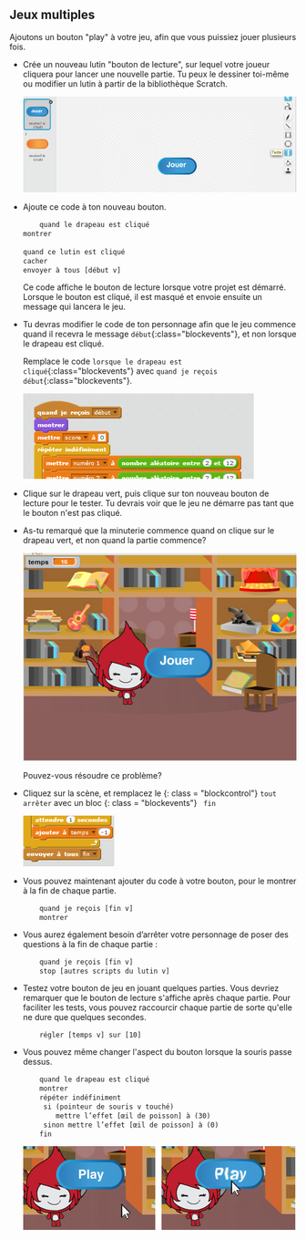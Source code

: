 ## Jeux multiples

Ajoutons un bouton "play" à votre jeu, afin que vous puissiez jouer plusieurs fois.

+ Crée un nouveau lutin "bouton de lecture", sur lequel votre joueur cliquera pour lancer une nouvelle partie. Tu peux le dessiner toi-même ou modifier un lutin à partir de la bibliothèque Scratch.
    
    ![capture d'écran](images/brain-play.png)

+ Ajoute ce code à ton nouveau bouton.
    
    ```blocks
        quand le drapeau est cliqué
    montrer
    
    quand ce lutin est cliqué 
    cacher
    envoyer à tous [début v]
    ```
    
    Ce code affiche le bouton de lecture lorsque votre projet est démarré. Lorsque le bouton est cliqué, il est masqué et envoie ensuite un message qui lancera le jeu.

+ Tu devras modifier le code de ton personnage afin que le jeu commence quand il recevra le message `début`{:class="blockevents"}, et non lorsque le drapeau est cliqué.
    
    Remplace le code `lorsque le drapeau est cliqué`{:class="blockevents"} avec `quand je reçois début`{:class="blockevents"}.
    
    ![capture d'écran](images/brain-start.png)

+ Clique sur le drapeau vert, puis clique sur ton nouveau bouton de lecture pour le tester. Tu devrais voir que le jeu ne démarre pas tant que le bouton n'est pas cliqué.

+ As-tu remarqué que la minuterie commence quand on clique sur le drapeau vert, et non quand la partie commence?
    
    ![capture d'écran](images/brain-timer-bug.png)
    
    Pouvez-vous résoudre ce problème?

+ Cliquez sur la scène, et remplacez le {: class = "blockcontrol"} ` tout arrêter ` avec un bloc {: class = "blockevents"} ` fin`
    
    ![capture d'écran](images/brain-end.png)

+ Vous pouvez maintenant ajouter du code à votre bouton, pour le montrer à la fin de chaque partie.
    
    ```blocks
        quand je reçois [fin v]
        montrer
    ```

+ Vous aurez également besoin d’arrêter votre personnage de poser des questions à la fin de chaque partie :
    
    ```blocks
        quand je reçois [fin v] 
        stop [autres scripts du lutin v]
    ```

+ Testez votre bouton de jeu en jouant quelques parties. Vous devriez remarquer que le bouton de lecture s'affiche après chaque partie. Pour faciliter les tests, vous pouvez raccourcir chaque partie de sorte qu'elle ne dure que quelques secondes.
    
    ```blocks
        régler [temps v] sur [10]
    ```

+ Vous pouvez même changer l'aspect du bouton lorsque la souris passe dessus.
    
    ```blocks
        quand le drapeau est cliqué
        montrer
        répéter indéfiniment
         si (pointeur de souris v touché)
            mettre l’effet [œil de poisson] à (30)
         sinon mettre l’effet [œil de poisson] à (0)
        fin 
    ```
    
    ![capture d'écran](images/brain-fisheye.png)